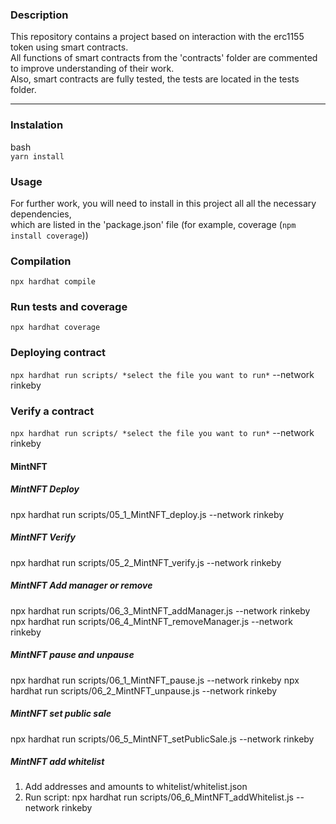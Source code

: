 ### Description

This repository contains a project based on interaction with the erc1155 token using smart contracts.  
All functions of smart contracts from the 'contracts' folder are commented to improve understanding of their work.  
Also, smart contracts are fully tested, the tests are located in the tests folder. 

***

### Instalation

bash  
```yarn install```

### Usage

For further work, you will need to install in this project all all the necessary dependencies,  
which are listed in the 'package.json' file (for example, coverage (```npm install coverage```))

### Compilation

```npx hardhat compile```

### Run tests and coverage 

```npx hardhat coverage```

### Deploying contract

```npx hardhat run scripts/ *select the file you want to run*``` 
--network rinkeby

### Verify a contract

```npx hardhat run scripts/ *select the file you want to run*``` 
--network rinkeby

#### MintNFT
##### MintNFT Deploy
npx hardhat run scripts/05_1_MintNFT_deploy.js --network rinkeby

##### MintNFT Verify
npx hardhat run scripts/05_2_MintNFT_verify.js --network rinkeby

##### MintNFT Add manager or remove
npx hardhat run scripts/06_3_MintNFT_addManager.js --network rinkeby
npx hardhat run scripts/06_4_MintNFT_removeManager.js --network rinkeby

##### MintNFT pause and unpause
npx hardhat run scripts/06_1_MintNFT_pause.js --network rinkeby
npx hardhat run scripts/06_2_MintNFT_unpause.js --network rinkeby

##### MintNFT set public sale
npx hardhat run scripts/06_5_MintNFT_setPublicSale.js --network rinkeby

##### MintNFT add whitelist
1. Add addresses and amounts to whitelist/whitelist.json
2. Run script:
npx hardhat run scripts/06_6_MintNFT_addWhitelist.js --network rinkeby